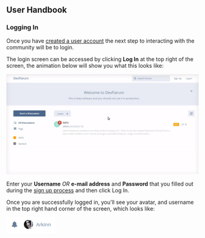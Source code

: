 ## User Handbook
### Logging In

Once you have [created a user account](https://github.com/Arkinn/docs/blob/testing/guide/registration.md) the next step to interacting with the community will be to login.

The login screen can be accessed by clicking **Log In** at the top right of the screen, the animation below will show you what this looks like:

![Animation - Login page](687474703a2f2f692e696d6775722e636f6d2f616c56484e53702e676966.gif)

Enter your **Username** _OR_ **e-mail address** and **Password** that you filled out during the [sign up process](https://github.com/Arkinn/docs/blob/testing/guide/registration.md) and then click Log In. 

Once you are successfully logged in, you'll see your avatar, and username in the top right hand corner of the screen, which looks like:

![SS - Profile area](275lk1I.png)


